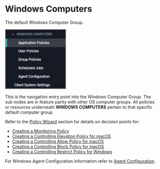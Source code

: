 [title]: # (Windows Computers)
[tags]: # (admin,configuration)
[priority]: # (3)
# Windows Computers

The default Windows Computer Group.

![default](images/default.png "Default Windows Computer Group")

This is the navigation entry point into the Windows Computer Group. The sub nodes are in feature parity with other OS computer groups. All policies or resources underneath __WINDOWS COMPUTERS__ pertain to that specific default computer group.

Refer to the [Policy Wizard](../app-control/policies/policy-wizard/index.md) section for details on decision points for:

* [Creating a Monitoring Policy](../app-control/policies/policy-wizard/monitoring.md)
* [Creating a Controlling Elevation Policy for macOS](../app-control/policies/policy-wizard/controlling-elevate-win.md)
* [Creating a Controlling Allow Policy for macOS](../app-control/policies/policy-wizard/controlling-allow-win.md)
* [Creating a Controlling Block Policy for macOS](../app-control/policies/policy-wizard/controlling-block-win.md)
* [Creating a Controlling Restrict Policy for Windows](../app-control/policies/policy-wizard/controlling-restrict-win.md)

For Windows Agent Configuration information refer to [Agent Configuration](../../agents/win/cfg/index.md).
